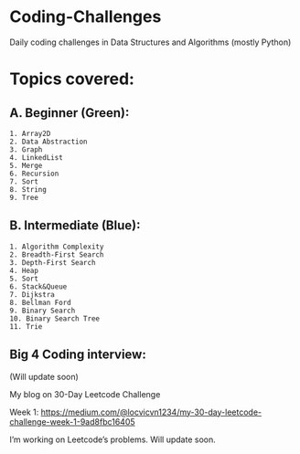 # Coding-Challenges
Daily coding challenges in Data Structures and Algorithms (mostly Python)

# Topics covered:

## A. Beginner (Green):
    1. Array2D
    2. Data Abstraction
    3. Graph
    4. LinkedList
    5. Merge
    6. Recursion
    7. Sort
    8. String
    9. Tree

## B. Intermediate (Blue):
    1. Algorithm Complexity
    2. Breadth-First Search
    3. Depth-First Search
    4. Heap
    5. Sort
    6. Stack&Queue
    7. Dijkstra
    8. Bellman Ford
    9. Binary Search
    10. Binary Search Tree
    11. Trie
## Big 4 Coding interview:
(Will update soon)
    
My blog on 30-Day Leetcode Challenge

Week 1: https://medium.com/@locvicvn1234/my-30-day-leetcode-challenge-week-1-9ad8fbc16405


I’m working on Leetcode’s problems. Will update soon.
